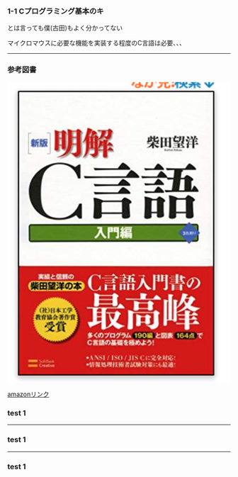 
### 1-1 Cプログラミング基本のキ

とは言っても僕(古田)もよく分かってない

マイクロマウスに必要な機能を実装する程度のC言語は必要、、、

---

### 参考図書

![画像](images/明解C言語表紙.png)

[amazonリンク](amazon.co.jp/新版-明解C言語-入門編-柴田望洋/dp/4797327928/ref=sr_1_20?__mk_ja_JP=カタカナ&keywords=明解C言語&qid=1576245256&sr=8-20)

### test 1

---

### test 1

---
### test 1
